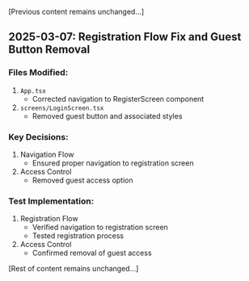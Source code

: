 [Previous content remains unchanged...]

## 2025-03-07: Registration Flow Fix and Guest Button Removal

### Files Modified:
1.  `App.tsx`
    *   Corrected navigation to RegisterScreen component
2.  `screens/LoginScreen.tsx`
    *   Removed guest button and associated styles

### Key Decisions:

1.  Navigation Flow
    *   Ensured proper navigation to registration screen
2.  Access Control
    *   Removed guest access option

### Test Implementation:

1.  Registration Flow
    *   Verified navigation to registration screen
    *   Tested registration process
2.  Access Control
    *   Confirmed removal of guest access

[Rest of content remains unchanged...]
